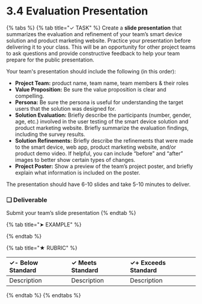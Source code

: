 # 3.4 Evaluation Presentation

{% tabs %}
{% tab title="✓ TASK" %}
Create a **slide presentation** that summarizes the evaluation and refinement of your team’s smart device solution and product marketing website. Practice your presentation before delivering it to your class. This will be an opportunity for other project teams to ask questions and provide constructive feedback to help your team prepare for the public presentation.

Your team's presentation should include the following \(in this order\):

* **Project Team:**  product name, team name, team members & their roles
* **Value Proposition:**  Be sure the value proposition is clear and compelling.
* **Persona:**  Be sure the persona is useful for understanding the target users that the solution was designed for.
* **Solution Evaluation:**  Briefly describe the participants \(number, gender, age, etc.\) involved in the user testing of the smart device solution and product marketing website. Briefly summarize the evaluation findings, including the survey results.
* **Solution Refinements:**  Briefly describe the refinements that were made to the smart device, web app, product marketing website, and/or product demo video. If helpful, you can include “before” and “after” images to better show certain types of changes.
* **Project Poster:**  Show a preview of the team’s project poster, and briefly explain what information is included on the poster.

The presentation should have 6-10 slides and take 5-10 minutes to deliver.

### **❏ Deliverable**

Submit your team’s slide presentation
{% endtab %}

{% tab title="➤ EXAMPLE" %}

{% endtab %}

{% tab title="★ RUBRIC" %}


| **✓- Below Standard** | **✓ Meets Standard** | **✓+ Exceeds Standard** |
| :--- | :--- | :--- |
| Description | Description | Description |
{% endtab %}
{% endtabs %}

